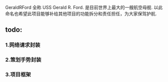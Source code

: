 
GeraldRFord 全称 USS Gerald R. Ford. 是目前世界上最大的一艘航空母舰.
以此命名也希望此项目能够补给其他项目的功能拆分和责任担任，为大家保驾护航.


## todo:
### 1.网络请求封装
### 2.策划手势封装
### 3.项目框架


